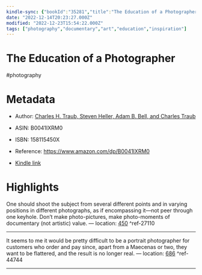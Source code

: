 ```yaml
---
kindle-sync: {"bookId":"35281","title":"The Education of a Photographer","author":"Charles H. Traub, Steven Heller, Adam B. Bell, and Charles Traub","asin":"B0041IXRM0","lastAnnotatedDate":"2022-08-19","bookImageUrl":"https://m.media-amazon.com/images/I/61zosjjESlL._SY160.jpg","highlightsCount":2}
date: "2022-12-14T20:23:27.000Z"
modified: "2022-12-23T15:54:22.000Z"
tags: ["photography","documentary","art","education","inspiration"]
---
```

# The Education of a Photographer

#photography 

# Metadata

* Author: [Charles H. Traub, Steven Heller, Adam B. Bell, and Charles Traub](https://www.amazon.com/Charles-Traub/e/B001H6QVJA/ref=dp_byline_cont_ebooks_4)

* ASIN: B0041IXRM0

* ISBN: 158115450X

* Reference: <https://www.amazon.com/dp/B0041IXRM0>

* [Kindle link](kindle://book?action=open&asin=B0041IXRM0)

# Highlights

One should shoot the subject from several different points and in varying positions in different photographs, as if encompassing it—not peer through one keyhole. Don’t make photo-pictures, make photo-moments of documentary (not artistic) value. — location: [450](kindle://book?action=open&asin=B0041IXRM0&location=450) ^ref-27110

---

It seems to me it would be pretty difficult to be a portrait photographer for customers who order and pay since, apart from a Maecenas or two, they want to be flattered, and the result is no longer real. — location: [686](kindle://book?action=open&asin=B0041IXRM0&location=686) ^ref-44744

---
